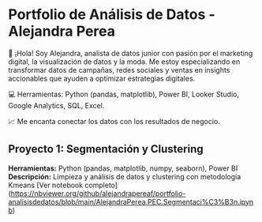 # Portfolio de Análisis de Datos - Alejandra Perea
👋 ¡Hola! Soy Alejandra, analista de datos junior con pasión por el marketing digital, la visualización de datos y la moda.
Me estoy especializando en transformar datos de campañas, redes sociales y ventas en insights accionables que ayuden a optimizar estrategias digitales.

💻 Herramientas: Python (pandas, matplotlib), Power BI, Looker Studio, Google Analytics, SQL, Excel.

📈 Me encanta conectar los datos con los resultados de negocio.
## Proyecto 1: Segmentación y Clustering
**Herramientas:** Python (pandas, matplotlib, numpy, seaborn), Power BI  
**Descripción:** Limpieza y análisis de datos y clustering con metodología Kmeans
[Ver notebook completo] (https://nbviewer.org/github/alejandrapereaf/portfolio-analisisdedatos/blob/main/AlejandraPerea.PEC.Segmentaci%C3%B3n.ipynb)
